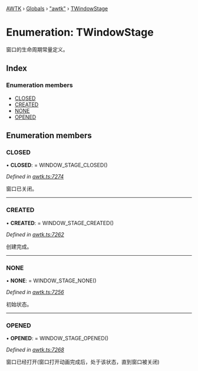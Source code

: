 [AWTK](../README.md) › [Globals](../globals.md) › ["awtk"](../modules/_awtk_.md) › [TWindowStage](_awtk_.twindowstage.md)

# Enumeration: TWindowStage

窗口的生命周期常量定义。

## Index

### Enumeration members

* [CLOSED](_awtk_.twindowstage.md#closed)
* [CREATED](_awtk_.twindowstage.md#created)
* [NONE](_awtk_.twindowstage.md#none)
* [OPENED](_awtk_.twindowstage.md#opened)

## Enumeration members

###  CLOSED

• **CLOSED**: =  WINDOW_STAGE_CLOSED()

*Defined in [awtk.ts:7274](https://github.com/zlgopen/awtk-binding/blob/5be3859/tools/code_gen/js/output/awtk.ts#L7274)*

窗口已关闭。

___

###  CREATED

• **CREATED**: =  WINDOW_STAGE_CREATED()

*Defined in [awtk.ts:7262](https://github.com/zlgopen/awtk-binding/blob/5be3859/tools/code_gen/js/output/awtk.ts#L7262)*

创建完成。

___

###  NONE

• **NONE**: =  WINDOW_STAGE_NONE()

*Defined in [awtk.ts:7256](https://github.com/zlgopen/awtk-binding/blob/5be3859/tools/code_gen/js/output/awtk.ts#L7256)*

初始状态。

___

###  OPENED

• **OPENED**: =  WINDOW_STAGE_OPENED()

*Defined in [awtk.ts:7268](https://github.com/zlgopen/awtk-binding/blob/5be3859/tools/code_gen/js/output/awtk.ts#L7268)*

窗口已经打开(窗口打开动画完成后，处于该状态，直到窗口被关闭)
